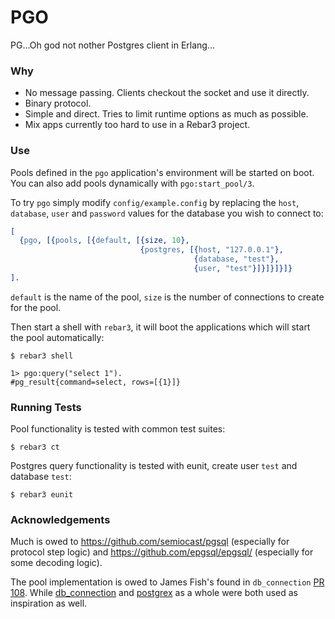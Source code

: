 PGO
=====

PG...Oh god not nother Postgres client in Erlang...

### Why

* No message passing. Clients checkout the socket and use it directly.
* Binary protocol.
* Simple and direct. Tries to limit runtime options as much as possible.
* Mix apps currently too hard to use in a Rebar3 project. 

### Use

Pools defined in the `pgo` application's environment will be started on boot. You can also add pools dynamically with `pgo:start_pool/3`.

To try `pgo` simply modify `config/example.config` by replacing the `host`, `database`, `user` and `password` values for the database you wish to connect to:

```erlang
[
  {pgo, [{pools, [{default, [{size, 10},
                             {postgres, [{host, "127.0.0.1"},
                                         {database, "test"},
                                         {user, "test"}]}]}]}]}
].
```

`default` is the name of the pool, `size` is the number of connections to create for the pool.

Then start a shell with `rebar3`, it will boot the applications which will start the pool automatically:

```shell
$ rebar3 shell 

1> pgo:query("select 1").
#pg_result{command=select, rows=[{1}]}
```

### Running Tests

Pool functionality is tested with common test suites:

```
$ rebar3 ct
```

Postgres query functionality is tested with eunit, create user `test` and database `test`:

```
$ rebar3 eunit
```

### Acknowledgements

Much is owed to https://github.com/semiocast/pgsql (especially for protocol step logic) and https://github.com/epgsql/epgsql/ (especially for some decoding logic).

The pool implementation is owed to James Fish's found in `db_connection` [PR 108](https://github.com/elixir-ecto/db_connection/pull/108). While [db_connection](https://github.com/elixir-ecto/db_connection) and [postgrex](https://github.com/elixir-ecto/postgrex) as a whole were both used as inspiration as well.

